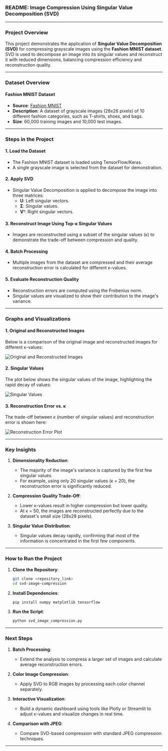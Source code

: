 ### **README: Image Compression Using Singular Value Decomposition (SVD)**

---

### **Project Overview**
This project demonstrates the application of **Singular Value Decomposition (SVD)** for compressing grayscale images using the **Fashion MNIST dataset**. SVD is used to decompose an image into its singular values and reconstruct it with reduced dimensions, balancing compression efficiency and reconstruction quality.

---

### **Dataset Overview**

#### **Fashion MNIST Dataset**
- **Source**: [Fashion MNIST](https://keras.io/api/datasets/fashion_mnist/)
- **Description**: A dataset of grayscale images (28x28 pixels) of 10 different fashion categories, such as T-shirts, shoes, and bags.
- **Size**: 60,000 training images and 10,000 test images.

---

### **Steps in the Project**

#### **1. Load the Dataset**
- The Fashion MNIST dataset is loaded using TensorFlow/Keras.
- A single grayscale image is selected from the dataset for demonstration.

#### **2. Apply SVD**
- Singular Value Decomposition is applied to decompose the image into three matrices:
  - **U**: Left singular vectors.
  - **Σ**: Singular values.
  - **Vᵀ**: Right singular vectors.

#### **3. Reconstruct Image Using Top-κ Singular Values**
- Images are reconstructed using a subset of the singular values (κ) to demonstrate the trade-off between compression and quality.

#### **4. Batch Processing**
- Multiple images from the dataset are compressed and their average reconstruction error is calculated for different κ-values.

#### **5. Evaluate Reconstruction Quality**
- Reconstruction errors are computed using the Frobenius norm.
- Singular values are visualized to show their contribution to the image's variance.

---

### **Graphs and Visualizations**

#### **1. Original and Reconstructed Images**
Below is a comparison of the original image and reconstructed images for different κ-values:

![Original and Reconstructed Images](path/to/reconstructed_images.png)

#### **2. Singular Values**
The plot below shows the singular values of the image, highlighting the rapid decay of values:

![Singular Values](path/to/singular_values_plot.png)

#### **3. Reconstruction Error vs. κ**
The trade-off between κ (number of singular values) and reconstruction error is shown here:

![Reconstruction Error Plot](path/to/reconstruction_error_plot.png)

---

### **Key Insights**

1. **Dimensionality Reduction**:
   - The majority of the image's variance is captured by the first few singular values.
   - For example, using only 20 singular values (κ = 20), the reconstruction error is significantly reduced.

2. **Compression Quality Trade-Off**:
   - Lower κ-values result in higher compression but lower quality.
   - At κ = 50, the images are reconstructed perfectly due to the dataset's small size (28x28 pixels).

3. **Singular Value Distribution**:
   - Singular values decay rapidly, confirming that most of the information is concentrated in the first few components.

---

### **How to Run the Project**

1. **Clone the Repository**:
   ```bash
   git clone <repository_link>
   cd svd-image-compression
   ```

2. **Install Dependencies**:
   ```bash
   pip install numpy matplotlib tensorflow
   ```

3. **Run the Script**:
   ```bash
   python svd_image_compression.py
   ```

---

### **Next Steps**

1. **Batch Processing**:
   - Extend the analysis to compress a larger set of images and calculate average reconstruction errors.

2. **Color Image Compression**:
   - Apply SVD to RGB images by processing each color channel separately.

3. **Interactive Visualization**:
   - Build a dynamic dashboard using tools like Plotly or Streamlit to adjust κ-values and visualize changes in real time.

4. **Comparison with JPEG**:
   - Compare SVD-based compression with standard JPEG compression techniques.

---




